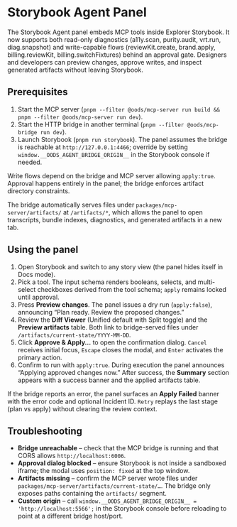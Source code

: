 # Storybook Agent Panel

The Storybook Agent panel embeds MCP tools inside Explorer Storybook. It now supports both read-only diagnostics (a11y.scan, purity.audit, vrt.run, diag.snapshot) and write-capable flows (reviewKit.create, brand.apply, billing.reviewKit, billing.switchFixtures) behind an approval gate. Designers and developers can preview changes, approve writes, and inspect generated artifacts without leaving Storybook.

## Prerequisites

1. Start the MCP server (`pnpm --filter @oods/mcp-server run build && pnpm --filter @oods/mcp-server run dev`).
2. Start the HTTP bridge in another terminal (`pnpm --filter @oods/mcp-bridge run dev`).
3. Launch Storybook (`pnpm run storybook`). The panel assumes the bridge is reachable at `http://127.0.0.1:4466`; override by setting `window.__OODS_AGENT_BRIDGE_ORIGIN__` in the Storybook console if needed.

Write flows depend on the bridge and MCP server allowing `apply:true`. Approval happens entirely in the panel; the bridge enforces artifact directory constraints.

The bridge automatically serves files under `packages/mcp-server/artifacts/` at `/artifacts/*`, which allows the panel to open transcripts, bundle indexes, diagnostics, and generated artifacts in a new tab.

## Using the panel

1. Open Storybook and switch to any story view (the panel hides itself in Docs mode).
2. Pick a tool. The input schema renders booleans, selects, and multi-select checkboxes derived from the tool schema; `apply` remains locked until approval.
3. Press **Preview changes**. The panel issues a dry run (`apply:false`), announcing “Plan ready. Review the proposed changes.”
4. Review the **Diff Viewer** (Unified default with Split toggle) and the **Preview artifacts** table. Both link to bridge-served files under `/artifacts/current-state/YYYY-MM-DD`.
5. Click **Approve & Apply…** to open the confirmation dialog. `Cancel` receives initial focus, `Escape` closes the modal, and `Enter` activates the primary action.
6. Confirm to run with `apply:true`. During execution the panel announces “Applying approved changes now.” After success, the **Summary** section appears with a success banner and the applied artifacts table.

If the bridge reports an error, the panel surfaces an **Apply Failed** banner with the error code and optional Incident ID. `Retry` replays the last stage (plan vs apply) without clearing the review context.

## Troubleshooting

* **Bridge unreachable** – check that the MCP bridge is running and that CORS allows `http://localhost:6006`.
* **Approval dialog blocked** – ensure Storybook is not inside a sandboxed iframe; the modal uses `position: fixed` at the top window.
* **Artifacts missing** – confirm the MCP server wrote files under `packages/mcp-server/artifacts/current-state/…`. The bridge only exposes paths containing the `artifacts/` segment.
* **Custom origin** – call `window.__OODS_AGENT_BRIDGE_ORIGIN__ = 'http://localhost:5566';` in the Storybook console before reloading to point at a different bridge host/port.

